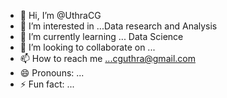 - 👋 Hi, I’m @UthraCG
- 👀 I’m interested in ...Data research and Analysis
- 🌱 I’m currently learning ... Data Science
- 💞️ I’m looking to collaborate on ...
- 📫 How to reach me ...cguthra@gmail.com
- 😄 Pronouns: ...
- ⚡ Fun fact: ...

<!---
UthraCG/UthraCG is a ✨ special ✨ repository because its `README.md` (this file) appears on your GitHub profile.
You can click the Preview link to take a look at your changes.
--->
